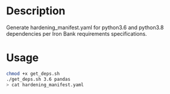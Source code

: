 # Description

Generate hardening_manifest.yaml for python3.6 and python3.8 dependencies per Iron Bank requirements specifications.

# Usage
```bash
chmod +x get_deps.sh
./get_deps.sh 3.6 pandas
> cat hardening_manifest.yaml
```

